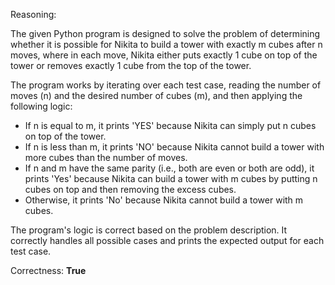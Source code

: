 Reasoning:

The given Python program is designed to solve the problem of determining whether it is possible for Nikita to build a tower with exactly m cubes after n moves, where in each move, Nikita either puts exactly 1 cube on top of the tower or removes exactly 1 cube from the top of the tower.

The program works by iterating over each test case, reading the number of moves (n) and the desired number of cubes (m), and then applying the following logic:

- If n is equal to m, it prints 'YES' because Nikita can simply put n cubes on top of the tower.
- If n is less than m, it prints 'NO' because Nikita cannot build a tower with more cubes than the number of moves.
- If n and m have the same parity (i.e., both are even or both are odd), it prints 'Yes' because Nikita can build a tower with m cubes by putting n cubes on top and then removing the excess cubes.
- Otherwise, it prints 'No' because Nikita cannot build a tower with m cubes.

The program's logic is correct based on the problem description. It correctly handles all possible cases and prints the expected output for each test case.

Correctness: **True**